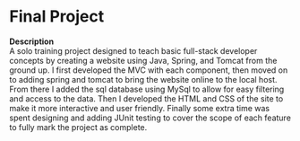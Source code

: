 # Final Project
<b>Description</b><br />
A solo training project designed to teach basic full-stack developer concepts by creating a website using Java, Spring, and Tomcat from the ground up. I first developed the MVC with each component, then moved on to adding spring and tomcat to bring the website online to the local host. From there I added the sql database using MySql to allow for easy filtering and access to the data. Then I developed the HTML and CSS of the site to make it more interactive and user friendly. Finally some extra time was spent designing and adding JUnit testing to cover the scope of each feature to fully mark the project as complete.
